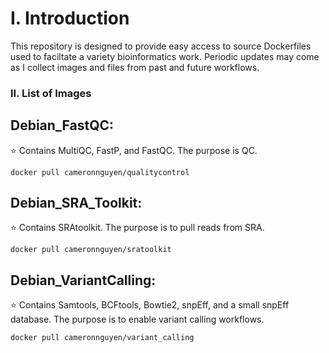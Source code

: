 # I. Introduction

This repository is designed to provide easy access to source Dockerfiles used to faciltate a variety bioinformatics work.
Periodic updates may come as I collect images and files from past and future workflows.

### II. List of Images

## Debian_FastQC:
:star: Contains MultiQC, FastP, and FastQC. The purpose is QC.
```
docker pull cameronnguyen/qualitycontrol
```
## Debian_SRA_Toolkit:
:star: Contains SRAtoolkit. The purpose is to pull reads from SRA.
```
docker pull cameronnguyen/sratoolkit
```
## Debian_VariantCalling: 
:star: Contains Samtools, BCFtools, Bowtie2, snpEff, and a small snpEff database. The purpose is to enable variant calling workflows.
```
docker pull cameronnguyen/variant_calling
```
